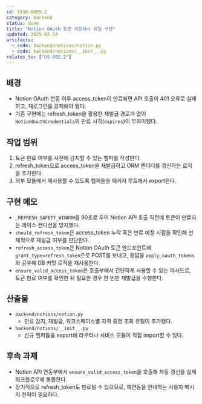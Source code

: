 ```yaml
---
id: TASK-0009.2
category: backend
status: done
title: "Notion OAuth 토큰 리프레시 유틸 구현"
updated: 2025-02-14
artifacts:
  - code: backend/notions/notion.py
  - code: backend/notions/__init__.py
relates_to: ["US-002.2"]
---
```


## 배경
- Notion OAuth 연동 이후 access_token이 만료되면 API 호출이 401 오류로 실패하고, 재로그인을 강제해야 했다.
- 기존 구현에는 refresh_token을 활용한 재발급 경로가 없어 `NotionOauthCredentials`의 만료 시각(`expires`)이 무의미했다.

## 작업 범위
1. 토큰 만료 여부를 사전에 감지할 수 있는 헬퍼를 작성한다.
2. refresh_token으로 access_token을 재발급하고 ORM 엔티티를 갱신하는 로직을 추가한다.
3. 외부 모듈에서 재사용할 수 있도록 헬퍼들을 패키지 루트에서 export한다.

## 구현 메모
- `_REFRESH_SAFETY_WINDOW`를 90초로 두어 Notion API 호출 직전에 토큰이 만료되는 레이스 컨디션을 방지했다.
- `should_refresh_token`은 access_token 누락 혹은 만료 예정 시점을 확인해 선제적으로 재발급 여부를 판단한다.
- `refresh_access_token`은 Notion OAuth 토큰 엔드포인트에 `grant_type=refresh_token`으로 POST를 보내고, 응답을 `apply_oauth_tokens`와 공유해 DB 커밋 로직을 재사용한다.
- `ensure_valid_access_token`은 호출부에서 간단하게 사용할 수 있는 파사드로, 토큰 만료 여부를 확인한 뒤 필요한 경우 한 번만 재발급을 수행한다.

## 산출물
- `backend/notions/notion.py`
  - 만료 감지, 재발급, 워크스페이스별 자격 증명 조회 유틸이 추가됐다.
- `backend/notions/__init__.py`
  - 신규 헬퍼들을 export해 라우터나 서비스 모듈이 직접 import할 수 있다.

## 후속 과제
- Notion API 연동부에서 `ensure_valid_access_token`을 호출해 자동 갱신을 실제 워크플로우에 통합한다.
- 장기적으로 refresh_token도 만료될 수 있으므로, 재연동을 안내하는 사용자 메시지 전략이 필요하다.